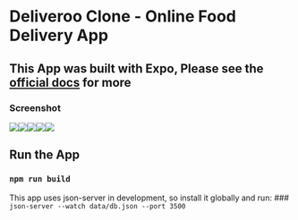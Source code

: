 # Deliveroo Clone - Online Food Delivery App

## This App was built with Expo, Please see the [official docs](https://docs.expo.dev/) for more

### Screenshot

![](./screenshot_01.png)![](./screenshot_02.png)![](./screenshot_03.png)![](./screenshot_04.png)![](./screenshot_05.png)

## Run the App

### `npm run build`

This app uses json-server in development, so install it globally and run: ### `json-server --watch data/db.json --port 3500`
